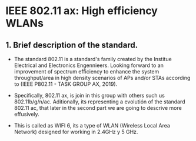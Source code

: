 
# IEEE 802.11 ax: High efficiency WLANs

## 1. Brief description of the standard.

- The standard 802.11 is a standard's family created by the Institue Electrical and Electronics Engennieers. Looking forward to an improvement of 
  spectrum efficiency to enhance the system throughput/area in high density scenarios of APs and/or STAs according to (IEEE P802.11 - TASK GROUP AX, 2019).
  
 -  Specifically, 802.11 ax, is join in this group with others such us 802.11b/g/n/ac. Aditionally,
    its representing a evolutión of the standard 802.11 ac, that later in the second part we are
    going to descrive more effusively.
  
- This is called as WIFI 6, its a type of WLAN (Wireless Local Area Network) designed for working in 
  2.4GHz y 5 GHz.
  
  
  
  
  
  
